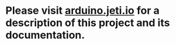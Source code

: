 # Please visit [arduino.jeti.io](http://arduino.jeti.io/) for a description of this project and its documentation.
